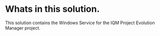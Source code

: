 Whats in this solution.
===========================================
This solution contains the Windows Service for the IQM Project Evolution Manager project.
